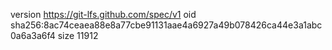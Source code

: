 version https://git-lfs.github.com/spec/v1
oid sha256:8ac74ceaea88e8a77cbe91131aae4a6927a49b078426ca44e3a1abc0a6a3a6f4
size 11912
